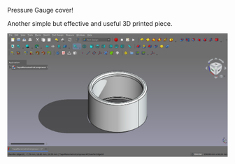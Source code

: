 Pressure Gauge cover!
 
Another simple but effective and useful 3D printed piece.

![alt text](https://github.com/Imejpul/3DPrinting/blob/main/06_TaponManometroCompresor/pressureGaugeCover.png "FreeCad View")
